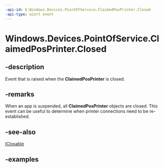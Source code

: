 ```yaml
---
-api-id: E:Windows.Devices.PointOfService.ClaimedPosPrinter.Closed
-api-type: winrt event
---
```


<!-- Event syntax.
public event TypedEventHandler Closed<ClaimedPosPrinter, ClaimedPosPrinterClosedEventArgs>
-->

# Windows.Devices.PointOfService.ClaimedPosPrinter.Closed

## -description
Event that is raised when the **ClaimedPosPrinter** is closed.

## -remarks
When an app is suspended, all **ClaimedPosPrinter** objects are closed. This event can be useful to determine when printer connections need to be re-established.

## -see-also
[IClosable](../windows.foundation/iclosable.md)

## -examples
